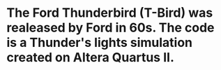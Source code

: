 # The Ford Thunderbird (T-Bird) was realeased by Ford in 60s. The code is a Thunder's lights simulation created on Altera Quartus II. 
